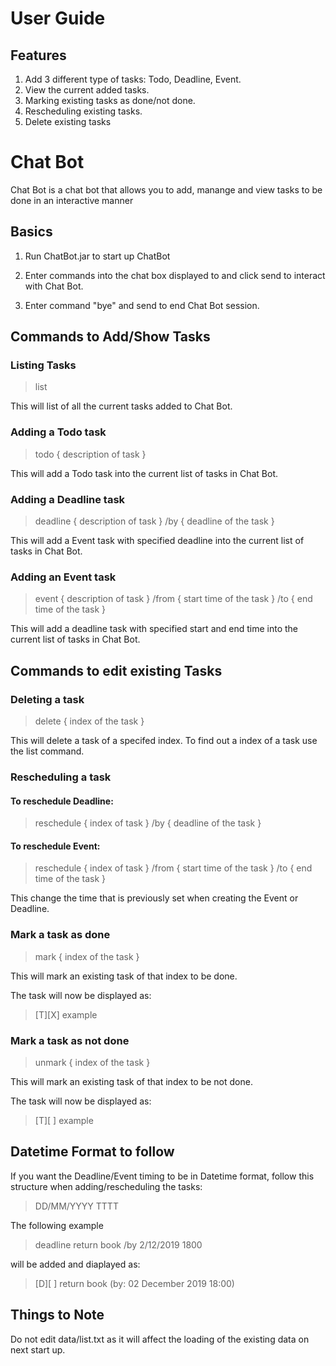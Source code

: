 # User Guide

## Features 

1. Add 3 different type of tasks: Todo, Deadline, Event.
2. View the current added tasks.
3. Marking existing tasks as done/not done.
4. Rescheduling existing tasks.
5. Delete existing tasks

# Chat Bot

Chat Bot is a chat bot that allows you to add, manange and view tasks to be done in an interactive manner

## Basics

1. Run ChatBot.jar to start up ChatBot

2. Enter commands into the chat box displayed to and click send to interact with Chat Bot.

3. Enter command "bye" and send to end Chat Bot session.


## Commands to Add/Show Tasks

### Listing Tasks
> list

This will list of all the current tasks added to Chat Bot.


### Adding a Todo task
> todo { description of task }

This will add a Todo task into the current list of tasks in Chat Bot.


### Adding a Deadline task
> deadline { description of task } /by { deadline of the task }

This will add a Event task with specified deadline into the current list of tasks in Chat Bot.

### Adding an Event task
> event { description of task } /from { start time of the task } /to { end time of the task }

This will add a deadline task with specified start and end time into the current list of tasks in Chat Bot.




## Commands to edit existing Tasks

### Deleting a task
> delete { index of the task }

This will delete a task of a specifed index. To find out a index of a task use the list command.

### Rescheduling a task

#### To reschedule Deadline:
> reschedule { index of task } /by { deadline of the task }

#### To reschedule Event:
> reschedule { index of task } /from { start time of the task } /to { end time of the task }

This change the time that is previously set when creating the Event or Deadline.

### Mark a task as done
> mark { index of the task }

This will mark an existing task of that index to be done.

The task will now be displayed as:
> [T][X] example

### Mark a task as not done
> unmark { index of the task }

This will mark an existing task of that index to be not done.

The task will now be displayed as:
> [T][ ] example

## Datetime Format to follow

If you want the Deadline/Event timing to be in Datetime format, follow this structure when adding/rescheduling the tasks:

> DD/MM/YYYY TTTT

The following example

> deadline return book /by 2/12/2019 1800

will be added and diaplayed as:

> [D][ ] return book (by: 02 December 2019 18:00)

## Things to Note

Do not edit data/list.txt as it will affect the loading of the existing data on next start up.